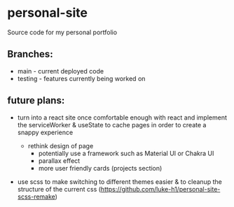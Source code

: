 # personal-site
Source code for my personal portfolio


## Branches: 
 * main - current deployed code 
 * testing - features currently being worked on 


## future plans: 
  * turn into a react site once comfortable enough with react and implement the serviceWorker & useState to cache pages in order to create a snappy experience 
    * rethink design of page 
      * potentially use a framework such as Material UI or Chakra UI 
      * parallax effect
      * more user friendly cards (projects section) 
      
      
  * use scss to make switching to different themes easier & to cleanup the structure of the current css (https://github.com/luke-h1/personal-site-scss-remake)
    
  
